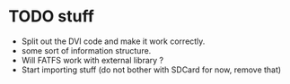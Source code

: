 # TODO stuff

- Split out the DVI code and make it work correctly.
- some sort of information structure.
- Will FATFS work with external library ?
- Start importing stuff (do not bother with SDCard for now, remove that)
